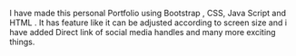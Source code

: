  I have made this personal Portfolio using Bootstrap , CSS, Java Script and HTML . It has feature like it can be adjusted according to screen size  and i have added Direct link of social media handles and many more exciting things.

